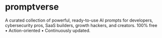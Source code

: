 # promptverse
A curated collection of powerful, ready-to-use AI prompts for developers, cybersecurity pros, SaaS builders, growth hackers, and creators. 100% free • Action-oriented • Continuously updated.
